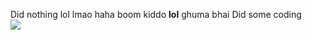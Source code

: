 Did nothing lol
lmao
haha boom kiddo
<b>lol</b> ghuma bhai
Did some coding <br><img src="https://www.iamthecode.org/wp-content/uploads/2021/03/florian-olivo-4hbJ-eymZ1o-unsplash-scaled-e1616631053918.jpg">